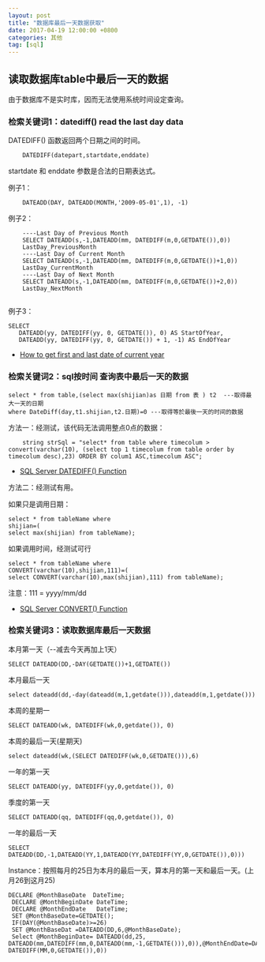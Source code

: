 ```yaml
---
layout: post
title: "数据库最后一天数据获取"
date: 2017-04-19 12:00:00 +0800 
categories: 其他
tag: [sql]
---   
```


## 读取数据库table中最后一天的数据

由于数据库不是实时库，因而无法使用系统时间设定查询。

### 检索关键词1：datediff() read the last day data

DATEDIFF() 函数返回两个日期之间的时间。

```
    DATEDIFF(datepart,startdate,enddate)
```

startdate 和 enddate 参数是合法的日期表达式。

例子1：

```
    DATEADD(DAY, DATEADD(MONTH,'2009-05-01',1), -1)
```

例子2：

```
    ----Last Day of Previous Month
    SELECT DATEADD(s,-1,DATEADD(mm, DATEDIFF(m,0,GETDATE()),0))
    LastDay_PreviousMonth
    ----Last Day of Current Month
    SELECT DATEADD(s,-1,DATEADD(mm, DATEDIFF(m,0,GETDATE())+1,0))
    LastDay_CurrentMonth
    ----Last Day of Next Month
    SELECT DATEADD(s,-1,DATEADD(mm, DATEDIFF(m,0,GETDATE())+2,0))
    LastDay_NextMonth


```

例子3：

```
SELECT
   DATEADD(yy, DATEDIFF(yy, 0, GETDATE()), 0) AS StartOfYear,
   DATEADD(yy, DATEDIFF(yy, 0, GETDATE()) + 1, -1) AS EndOfYear

```

- [How to get first and last date of current year
](http://stackoverflow.com/questions/13437362/how-to-get-first-and-last-date-of-current-year)


### 检索关键词2：sql按时间 查询表中最后一天的数据


```
select * from table,(select max(shijian)as 日期 from 表 ) t2  ---取得最大一天的日期
where DateDiff(day,t1.shijian,t2.日期)=0 ---取得等於最後一天的时间的数据
```

方法一：经测试，该代码无法调用整点0点的数据：

```
    string strSql = "select* from table where timecolum > convert(varchar(10), (select top 1 timecolum from table order by timecolum desc),23) ORDER BY colum1 ASC,timecolum ASC";
```


- [SQL Server DATEDIFF() Function](https://www.w3schools.com/sql/func_datediff.asp)

方法二：经测试有用。

如果只是调用日期：

```
select * from tableName where 
shijian=(
select max(shijian) from tableName);
```

如果调用时间，经测试可行

```
select * from tableName where 
CONVERT(varchar(10),shijian,111)=(
select CONVERT(varchar(10),max(shijian),111) from tableName);
```

注意：111 = yyyy/mm/dd

- [SQL Server CONVERT() Function](https://www.w3schools.com/sql/func_convert.asp)

### 检索关键词3：读取数据库最后一天数据

本月第一天（--减去今天再加上1天）

    SELECT DATEADD(DD,-DAY(GETDATE())+1,GETDATE())  

本月最后一天 

    select dateadd(dd,-day(dateadd(m,1,getdate())),dateadd(m,1,getdate())) 

本周的星期一 

    SELECT DATEADD(wk, DATEDIFF(wk,0,getdate()), 0)  

本周的最后一天(星期天) 

    select dateadd(wk,(SELECT DATEDIFF(wk,0,GETDATE())),6)     

一年的第一天 

    SELECT DATEADD(yy, DATEDIFF(yy,0,getdate()), 0) 

季度的第一天 

    SELECT DATEADD(qq, DATEDIFF(qq,0,getdate()), 0)   

一年的最后一天 

    SELECT DATEADD(DD,-1,DATEADD(YY,1,DATEADD(YY,DATEDIFF(YY,0,GETDATE()),0))) 

Instance：按照每月的25日为本月的最后一天，算本月的第一天和最后一天。(上月26到这月25) 

```
DECLARE @MonthBaseDate  DateTime;  
 DECLARE @MonthBeginDate DateTime;  
 DECLARE @MonthEndDate   DateTime;  
 SET @MonthBaseDate=GETDATE();  
 IF(DAY(@MonthBaseDate)>=26)  
 SET @MonthBaseDat =DATEADD(DD,6,@MonthBaseDate);   
 Select @MonthBeginDate= DATEADD(dd,25, DATEADD(mm,DATEDIFF(mm,0,DATEADD(mm,-1,GETDATE())),0)),@MonthEndDate=DATEADD(dd,24,DATEADD(mm, DATEDIFF(MM,0,GETDATE()),0))  

```
